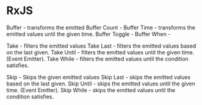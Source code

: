 # RxJS
Buffer - transforms the emitted
Buffer Count - 
Buffer Time - transforms the emitted values until the given time.
Buffer Toggle -
Buffer When -

Take - filters the emitted values
Take Last - filters the emitted values based on the last given.
Take Until - filters the emitted values until the given time. (Event Emitter).
Take While - filters the emitted values until the condition satisfies.

Skip - Skips the given emitted values
Skip Last - skips the emitted values based on the last given.
Skip Until - skips the emitted values until the given time. (Event Emitter).
Skip While - skips the emitted values until the condition satisfies.
